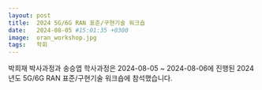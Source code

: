 ```yaml
---
layout: post
title:  2024 5G/6G RAN 표준/구현기술 워크숍
date:   2024-08-05 #15:01:35 +0300
image:  oran_workshop.jpg
tags:   학회
---
```


박희재 박사과정과 송승엽 학사과정은 2024-08-05 ~ 2024-08-06에 진행된 2024년도 5G/6G RAN 표준/구현기술 워크숍에 참석했습니다.
